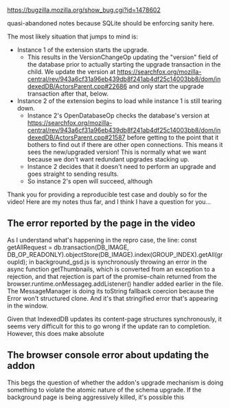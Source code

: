 https://bugzilla.mozilla.org/show_bug.cgi?id=1478602

quasi-abandoned notes because SQLite should be enforcing sanity here.

The most likely situation that jumps to mind is:
- Instance 1 of the extension starts the upgrade.
  - This results in the VersionChangeOp updating the "version" field of the database prior to actually starting the upgrade transaction in the child.  We update the version at https://searchfox.org/mozilla-central/rev/943a6cf31a96eb439db8f241ab4df25c14003bb8/dom/indexedDB/ActorsParent.cpp#22686 and only start the upgrade transaction after that, below.
- Instance 2 of the extension begins to load while instance 1 is still tearing down.
  - Instance 2's OpenDatabaseOp checks the database's version at https://searchfox.org/mozilla-central/rev/943a6cf31a96eb439db8f241ab4df25c14003bb8/dom/indexedDB/ActorsParent.cpp#21587 before getting to the point that it bothers to find out if there are other open connections.  This means it sees the new/upgraded version!  This is normally what we want because we don't want redundant upgrades stacking up.
  - Instance 2 decides that it doesn't need to perform an upgrade and goes straight to sending results.
  - So instance 2's open will succeed, although  

Thank you for providing a reproducible test case and doubly so for the video!  Here are my notes thus far, and I think I have a question for you...

## The error reported by the page in the video

As I understand what's happening in the repro case, the line:
  const getAllRequest = db.transaction(DB_IMAGE, DB_OP_READONLY).objectStore(DB_IMAGE).index(GROUP_INDEX).getAll(groupId);
in background_gsd.js is synchronously throwing an error in the async function getThumbnails, which is converted from an exception to a rejection, and that rejection is part of the promise-chain returned from the browser.runtime.onMessageg.addListener() handler added earlier in the file.  The MessageManager is doing its toString fallback coercion because the Error won't structured clone.  And it's that stringified error that's appearing in the window.

Given that IndexedDB updates its content-page structures synchronously, it seems very difficult for this to go wrong if the update ran to completion.  However, this does make absolute 

## The browser console error about updating the addon


This begs the question of whether the addon's upgrade mechanism is doing something to violate the atomic nature of the schema upgrade.  If the background page is being aggressively killed, it's possible this 
